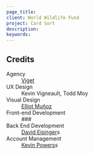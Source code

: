 ```yaml
---
page_title:
client: World Wildlife Fund
project: Card Sort
description:
keywords:
---
```


## Credits

<dl>
  <dt>Agency</dt> <dd><a href="//viget.com">Viget</a></dd>
  <dt>UX Design</dt> <dd>Kevin Vigneault, Todd Moy</dd>
  <dt>Visual Design</dt> <dd><a href="//www.elliottmunoz.com">Elliot Muñoz</a></dd>
  <dt>Front-end Development</dt> <dd>###</dd>
  <dt>Back End Development</dt> <dd><a href="//davideisinger.com/">David Eisinger</a>s</dd>
  <dt>Account Management</dt> <dd><a href="//kevinpowers.com">Kevin Powers</a>s</dd>
</dl>
